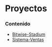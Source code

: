 # Proyectos
### Contenido
- [Bitwise-Stadium](https://github.com/JoseAndresHV-UPSA/estructuras-avanzadas-si310/tree/master/Proyectos/Bitwise-Stadium)
- [Sistema-Ventas](https://github.com/JoseAndresHV-UPSA/estructuras-avanzadas-si310/tree/master/Proyectos/Sistema-Ventas)
